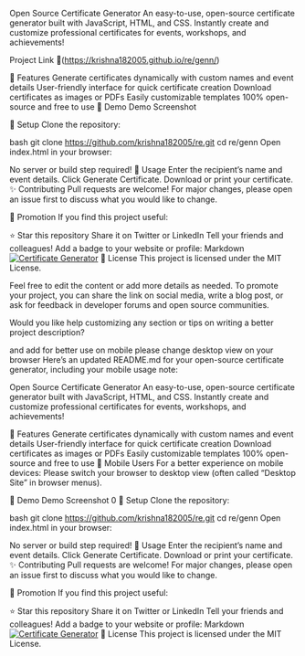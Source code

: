Open Source Certificate Generator
An easy-to-use, open-source certificate generator built with JavaScript, HTML, and CSS. Instantly create and customize professional certificates for events, workshops, and achievements!

Project Link 🔗(https://krishna182005.github.io/re/genn/) 

🚀 Features
Generate certificates dynamically with custom names and event details
User-friendly interface for quick certificate creation
Download certificates as images or PDFs
Easily customizable templates
100% open-source and free to use
📸 Demo
Demo Screenshot <!-- Add a real screenshot if available -->

🔧 Setup
Clone the repository:

bash
git clone https://github.com/krishna182005/re.git
cd re/genn
Open index.html in your browser:

No server or build step required!
📝 Usage
Enter the recipient’s name and event details.
Click Generate Certificate.
Download or print your certificate.
✨ Contributing
Pull requests are welcome! For major changes, please open an issue first to discuss what you would like to change.

📣 Promotion
If you find this project useful:

⭐ Star this repository
Share it on Twitter or LinkedIn
Tell your friends and colleagues!
Add a badge to your website or profile:
Markdown
[![Certificate Generator](https://img.shields.io/github/stars/krishna182005/re?style=social)](https://github.com/krishna182005/re)
📃 License
This project is licensed under the MIT License.

Feel free to edit the content or add more details as needed. To promote your project, you can share the link on social media, write a blog post, or ask for feedback in developer forums and open source communities.

Would you like help customizing any section or tips on writing a better project description?

and add for better use on mobile please change desktop view on your browser
Here’s an updated README.md for your open-source certificate generator, including your mobile usage note:

Open Source Certificate Generator
An easy-to-use, open-source certificate generator built with JavaScript, HTML, and CSS. Instantly create and customize professional certificates for events, workshops, and achievements!

🚀 Features
Generate certificates dynamically with custom names and event details
User-friendly interface for quick certificate creation
Download certificates as images or PDFs
Easily customizable templates
100% open-source and free to use
📱 Mobile Users
For a better experience on mobile devices:
Please switch your browser to desktop view (often called “Desktop Site” in browser menus).

📸 Demo
Demo Screenshot <!-- Add a real screenshot if available -->
0
🔧 Setup
Clone the repository:

bash
git clone https://github.com/krishna182005/re.git
cd re/genn
Open index.html in your browser:

No server or build step required!
📝 Usage
Enter the recipient’s name and event details.
Click Generate Certificate.
Download or print your certificate.
✨ Contributing
Pull requests are welcome! For major changes, please open an issue first to discuss what you would like to change.

📣 Promotion
If you find this project useful:

⭐ Star this repository
Share it on Twitter or LinkedIn
Tell your friends and colleagues!
Add a badge to your website or profile:
Markdown
[![Certificate Generator](https://img.shields.io/github/stars/krishna182005/re?style=social)](https://github.com/krishna182005/re)
📃 License
This project is licensed under the MIT License.
